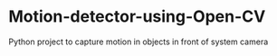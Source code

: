 # Motion-detector-using-Open-CV
Python project to capture motion in objects in front of system camera 
